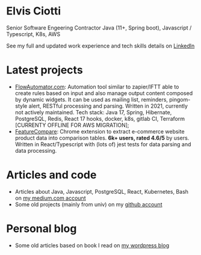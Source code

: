 # Elvis Ciotti

Senior Software Engeering Contractor Java (11+, Spring boot), Javascript / Typescript, K8s, AWS

See my full and updated work experience and tech skills details on [LinkedIn](https://www.linkedin.com/in/elvisciotti/?originalSubdomain=uk)

# Latest projects

* [FlowAutomator.com](http://www.flowautomator.com): Automation tool similar to zapier/IFTT able to create rules based on input and also manage output content composed by dynamic widgets. It can be used as mailing list, reminders, pingom-style alert, RESTful processing and parsing. Written in 2021, currently not actively maintained. Tech stack: Java 17, Spring, Hibernate, PostgreSQL, Redis, React 17 hooks, docker, k8s, gitlab CI, Terraform [CURRENTY OFFLINE FOR AWS MIGRATION];
* [FeatureCompare](http://www.featurecompare.com): Chrome extension to extract e-commerce website product data into comparison tables. __6k+ users, rated 4.6/5__ by users. Written in React/Typescript with (lots of) jest tests for data parsing and data processing.

# Articles and code
 * Articles about Java, Javascript, PostgreSQL, React, Kubernetes, Bash on [my medium.com account](https://elvisciotti.medium.com)
 * Some old projects (mainly from univ) on my [github account](https://github.com/elvisciotti?tab=repositories)

# Personal blog
 * Some old articles based on book I read on [my wordpress blog](https://ec83.wordpress.com/) 



